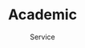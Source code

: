 ---
# An instance of the Experience widget.
# Documentation: https://wowchemy.com/docs/page-builder/
widget: experience

# This file represents a page section.
headless: true

# Order that this section appears on the page.
weight: 40

title: Academic
subtitle: Service

# Date format for experience
#   Refer to https://wowchemy.com/docs/customization/#date-format
date_format: Jan 2006

# Experiences.
#   Add/remove as many `experience` items below as you like.
#   Required fields are `title`, `company`, and `date_start`.
#   Leave `date_end` empty if it's your current employer.
#   Begin multi-line descriptions with YAML's `|2-` multi-line prefix.
experience:
  - title: Reviewer
    company: Association for Computational Linguistics (**ACL**) 
    company_url: ''
    company_logo: org-x
    #location: California
    date_start: '2021-10-01'
    date_end: ''
    #description: |2-
    #    Responsibilities include:
    #    
    #    * Analysing
    #    * Modelling
    #    * Deploying

  - title: Reviewer
    company: The Conference on Empirical Methods in Natural Language Processing (**EMNLP**)
    company_url: ''
    company_logo: org-x
    date_start: '2021-06-01'
    date_end: ''
        
  - title: Sub-Reviewer
    company: The Conference on Information and Knowledge Management (**CIKM**)
    company_url: ''
    company_logo: org-x
    date_start: '2021-06-01'
    date_end: ''
    
  - title: Sub-Reviewer
    company: The European Conference on Information Retrieval (**ECIR**)
    company_url: ''
    company_logo: org-x
    date_start: '2021-11-01'
    date_end: ''
    

  #- title: Professor of Semiconductor Physics
  #  company: University X
  #  company_url: ''
  #  company_logo: org-x
  #  location: California
  #  date_start: '2016-01-01'
  #  date_end: '2020-12-31'
  #  description: Taught electronic engineering and researched semiconductor physics.

design:
  columns: '2'
---